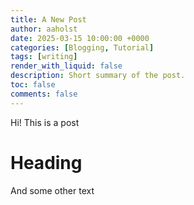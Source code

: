 ```yaml
---
title: A New Post
author: aaholst
date: 2025-03-15 10:00:00 +0000
categories: [Blogging, Tutorial]
tags: [writing]
render_with_liquid: false
description: Short summary of the post.
toc: false
comments: false
---
```


Hi! This is a post

# Heading

And some other text

